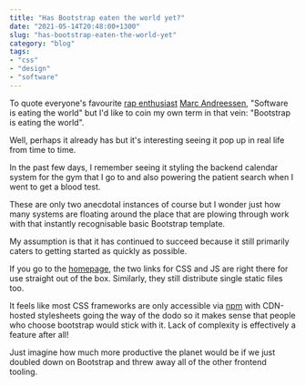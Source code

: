 ```yaml
---
title: "Has Bootstrap eaten the world yet?"
date: "2021-05-14T20:48:00+1300"
slug: "has-bootstrap-eaten-the-world-yet"
category: "blog"
tags:
- "css"
- "design"
- "software"
---
```


To quote everyone's favourite [rap enthusiast](https://www.forbes.com/sites/zackomalleygreenburg/2012/10/03/inside-andreessen-horowitz-15-million-investment-in-rap-genius/?sh=7c7d895f4da2) [Marc Andreessen](https://a16z.com/author/marc-andreessen/), "Software is eating the world" but I'd like to coin my own term in that vein: "Bootstrap is eating the world".

Well, perhaps it already has but it's interesting seeing it pop up in real life from time to time.

In the past few days, I remember seeing it styling the backend calendar system for the gym that I go to and also powering the patient search when I went to get a blood test.

These are only two anecdotal instances of course but I wonder just how many systems are floating around the place that are plowing through work with that instantly recognisable basic Bootstrap template.

My assumption is that it has continued to succeed because it still primarily caters to getting started as quickly as possible.

If you go to the [homepage](https://getbootstrap.com), the two links for CSS and JS are right there for use straight out of the box. Similarly, they still distribute single static files too.

It feels like most CSS frameworks are only accessible via [npm](https://npmjs.com) with CDN-hosted stylesheets going the way of the dodo so it makes sense that people who choose bootstrap would stick with it. Lack of complexity is effectively a feature after all!

Just imagine how much more productive the planet would be if we just doubled down on Bootstrap and threw away all of the other frontend tooling.